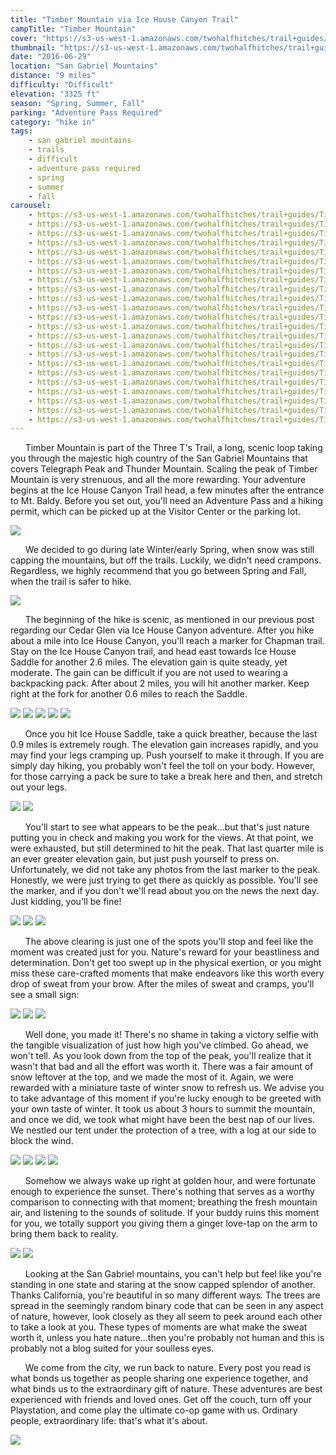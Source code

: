 ```yaml
---
title: "Timber Mountain via Ice House Canyon Trail"
campTitle: "Timber Mountain"
cover: "https://s3-us-west-1.amazonaws.com/twohalfhitches/trail+guides/Timber+Mountains/5J8A7902.jpg"
thumbnail: "https://s3-us-west-1.amazonaws.com/twohalfhitches/trail+guides/Timber+Mountains/thumbnail.jpeg"
date: "2016-06-29"
location: "San Gabriel Mountains"
distance: "9 miles"
difficulty: "Difficult"
elevation: "3325 ft"
season: "Spring, Summer, Fall"
parking: "Adventure Pass Required"
category: "hike in"
tags:
    - san gabriel mountains
    - trails
    - difficult
    - adventure pass required
    - spring
    - summer
    - fall
carousel:
    - https://s3-us-west-1.amazonaws.com/twohalfhitches/trail+guides/Timber+Mountains/5J8A7783.jpg
    - https://s3-us-west-1.amazonaws.com/twohalfhitches/trail+guides/Timber+Mountains/5J8A7784.jpg
    - https://s3-us-west-1.amazonaws.com/twohalfhitches/trail+guides/Timber+Mountains/5J8A7786.jpg
    - https://s3-us-west-1.amazonaws.com/twohalfhitches/trail+guides/Timber+Mountains/5J8A7804.jpg
    - https://s3-us-west-1.amazonaws.com/twohalfhitches/trail+guides/Timber+Mountains/5J8A7817.jpg
    - https://s3-us-west-1.amazonaws.com/twohalfhitches/trail+guides/Timber+Mountains/5J8A7820.jpg
    - https://s3-us-west-1.amazonaws.com/twohalfhitches/trail+guides/Timber+Mountains/5J8A7830.jpg
    - https://s3-us-west-1.amazonaws.com/twohalfhitches/trail+guides/Timber+Mountains/5J8A7866.jpg
    - https://s3-us-west-1.amazonaws.com/twohalfhitches/trail+guides/Timber+Mountains/5J8A7869.jpg
    - https://s3-us-west-1.amazonaws.com/twohalfhitches/trail+guides/Timber+Mountains/5J8A7875.jpg
    - https://s3-us-west-1.amazonaws.com/twohalfhitches/trail+guides/Timber+Mountains/5J8A7881.jpg
    - https://s3-us-west-1.amazonaws.com/twohalfhitches/trail+guides/Timber+Mountains/5J8A7882.jpg
    - https://s3-us-west-1.amazonaws.com/twohalfhitches/trail+guides/Timber+Mountains/5J8A7895.jpg
    - https://s3-us-west-1.amazonaws.com/twohalfhitches/trail+guides/Timber+Mountains/5J8A7899.jpg
    - https://s3-us-west-1.amazonaws.com/twohalfhitches/trail+guides/Timber+Mountains/5J8A7911.jpg
    - https://s3-us-west-1.amazonaws.com/twohalfhitches/trail+guides/Timber+Mountains/5J8A7918.jpg
    - https://s3-us-west-1.amazonaws.com/twohalfhitches/trail+guides/Timber+Mountains/5J8A7920.jpg
    - https://s3-us-west-1.amazonaws.com/twohalfhitches/trail+guides/Timber+Mountains/5J8A7921.jpg
    - https://s3-us-west-1.amazonaws.com/twohalfhitches/trail+guides/Timber+Mountains/5J8A7926.jpg
    - https://s3-us-west-1.amazonaws.com/twohalfhitches/trail+guides/Timber+Mountains/5J8A7928.jpg
    - https://s3-us-west-1.amazonaws.com/twohalfhitches/trail+guides/Timber+Mountains/5J8A7933.jpg
    - https://s3-us-west-1.amazonaws.com/twohalfhitches/trail+guides/Timber+Mountains/5J8A7937.jpg
    - https://s3-us-west-1.amazonaws.com/twohalfhitches/trail+guides/Timber+Mountains/5J8A7941.jpg
---
```


&nbsp;&nbsp;&nbsp;&nbsp;&nbsp;&nbsp;Timber Mountain is part of the Three T's Trail, a long, scenic loop taking you through the majestic high country of the San Gabriel Mountains that covers Telegraph Peak and Thunder Mountain. Scaling the peak of Timber Mountain is very strenuous, and all the more rewarding. Your adventure begins at the Ice House Canyon Trail head, a few minutes after the entrance to Mt. Baldy. Before you set out, you'll need an Adventure Pass and a hiking permit, which can be picked up at the Visitor Center or the parking lot.

![](https://s3-us-west-1.amazonaws.com/twohalfhitches/trail+guides/Timber+Mountains/5J8A7943.jpg)

&nbsp;&nbsp;&nbsp;&nbsp;&nbsp;&nbsp;We decided to go during late Winter/early Spring, when snow was still capping the mountains, but off the trails. Luckily, we didn't need crampons. Regardless, we highly recommend that you go between Spring and Fall, when the trail is safer to hike.

![](https://s3-us-west-1.amazonaws.com/twohalfhitches/trail+guides/Timber+Mountains/5J8A7779.jpg)

&nbsp;&nbsp;&nbsp;&nbsp;&nbsp;&nbsp;The beginning of the hike is scenic, as mentioned in our previous post regarding our Cedar Glen via Ice House Canyon adventure. After you hike about a mile into Ice House Canyon, you'll reach a marker for Chapman trail. Stay on the Ice House Canyon trail, and head east towards Ice House Saddle for another 2.6 miles. The elevation gain is quite steady, yet moderate. The gain can be difficult if you are not used to wearing a backpacking pack. After about 2 miles, you will hit another marker. Keep right at the fork for another 0.6 miles to reach the Saddle.

![](https://s3-us-west-1.amazonaws.com/twohalfhitches/trail+guides/Timber+Mountains/5J8A7780.jpg)
![](https://s3-us-west-1.amazonaws.com/twohalfhitches/trail+guides/Timber+Mountains/5J8A7794.jpg)
![](https://s3-us-west-1.amazonaws.com/twohalfhitches/trail+guides/Timber+Mountains/5J8A7799.jpg)
![](https://s3-us-west-1.amazonaws.com/twohalfhitches/trail+guides/Timber+Mountains/5J8A7802.jpg)
![](https://s3-us-west-1.amazonaws.com/twohalfhitches/trail+guides/Timber+Mountains/5J8A7810.jpg)

&nbsp;&nbsp;&nbsp;&nbsp;&nbsp;&nbsp;Once you hit Ice House Saddle, take a quick breather, because the last 0.9 miles is extremely rough. The elevation gain increases rapidly, and you may find your legs cramping up. Push yourself to make it through. If you are simply day hiking, you probably won't feel the toll on your body. However, for those carrying a pack be sure to take a break here and then, and stretch out your legs.

![](https://s3-us-west-1.amazonaws.com/twohalfhitches/trail+guides/Timber+Mountains/5J8A7813.jpg)
![](https://s3-us-west-1.amazonaws.com/twohalfhitches/trail+guides/Timber+Mountains/5J8A7807.jpg)

&nbsp;&nbsp;&nbsp;&nbsp;&nbsp;&nbsp;You'll start to see what appears to be the peak...but that's just nature putting you in check and making you work for the views. At that point, we were exhausted, but still determined to hit the peak. That last quarter mile is an ever greater elevation gain, but just push yourself to press on. Unfortunately, we did not take any photos from the last marker to the peak. Honestly, we were just trying to get there as quickly as possible. You'll see the marker, and if you don't we'll read about you on the news the next day. Just kidding, you'll be fine!

![](https://s3-us-west-1.amazonaws.com/twohalfhitches/trail+guides/Timber+Mountains/5J8A7814.jpg)
![](https://s3-us-west-1.amazonaws.com/twohalfhitches/trail+guides/Timber+Mountains/5J8A7821.jpg)
![](https://s3-us-west-1.amazonaws.com/twohalfhitches/trail+guides/Timber+Mountains/5J8A7925.jpg)

&nbsp;&nbsp;&nbsp;&nbsp;&nbsp;&nbsp;The above clearing is just one of the spots you'll stop and feel like the moment was created just for you. Nature's reward for your beastliness and determination. Don't get too swept up in the physical exertion, or you might miss these care-crafted moments that make endeavors like this worth every drop of sweat from your brow. After the miles of sweat and cramps, you'll see a small sign:

![](https://s3-us-west-1.amazonaws.com/twohalfhitches/trail+guides/Timber+Mountains/5J8A7826.jpg)
![](https://s3-us-west-1.amazonaws.com/twohalfhitches/trail+guides/Timber+Mountains/5J8A7839.jpg)
![](https://s3-us-west-1.amazonaws.com/twohalfhitches/trail+guides/Timber+Mountains/5J8A7843.jpg)

&nbsp;&nbsp;&nbsp;&nbsp;&nbsp;&nbsp;Well done, you made it! There's no shame in taking a victory selfie with the tangible visualization of just how high you've climbed. Go ahead, we won't tell. As you look down from the top of the peak, you'll realize that it wasn't that bad and all the effort was worth it. There was a fair amount of snow leftover at the top, and we made the most of it. Again, we were rewarded with a miniature taste of winter snow to refresh us. We advise you to take advantage of this moment if you're lucky enough to be greeted with your own taste of winter. It took us about 3 hours to summit the mountain, and once we did, we took what might have been the best nap of our lives. We nestled our tent under the protection of a tree, with a log at our side to block the wind.

![](https://s3-us-west-1.amazonaws.com/twohalfhitches/trail+guides/Timber+Mountains/5J8A7847.jpg)
![](https://s3-us-west-1.amazonaws.com/twohalfhitches/trail+guides/Timber+Mountains/5J8A7862.jpg)
![](https://s3-us-west-1.amazonaws.com/twohalfhitches/trail+guides/Timber+Mountains/5J8A7864.jpg)
![](https://s3-us-west-1.amazonaws.com/twohalfhitches/trail+guides/Timber+Mountains/5J8A7910.jpg)

&nbsp;&nbsp;&nbsp;&nbsp;&nbsp;&nbsp;Somehow we always wake up right at golden hour, and were fortunate enough to experience the sunset. There's nothing that serves as a worthy comparison to connecting with that moment; breathing the fresh mountain air, and listening to the sounds of solitude. If your buddy ruins this moment for you, we totally support you giving them a ginger love-tap on the arm to bring them back to reality.

![](https://s3-us-west-1.amazonaws.com/twohalfhitches/trail+guides/Timber+Mountains/5J8A7880.jpg)
![](https://s3-us-west-1.amazonaws.com/twohalfhitches/trail+guides/Timber+Mountains/5J8A7894.jpg)

&nbsp;&nbsp;&nbsp;&nbsp;&nbsp;&nbsp;Looking at the San Gabriel mountains, you can't help but feel like you're standing in one state and staring at the snow capped splendor of another. Thanks California, you're beautiful in so many different ways. The trees are spread in the seemingly random binary code that can be seen in any aspect of nature, however, look closely as they all seem to peek around each other to take a look at you. These types of moments are what make the sweat worth it, unless you hate nature...then you're probably not human and this is probably not a blog suited for your soulless eyes.

&nbsp;&nbsp;&nbsp;&nbsp;&nbsp;&nbsp;We come from the city, we run back to nature. Every post you read is what bonds us together as people sharing one experience together, and what binds us to the extraordinary gift of nature. These adventures are best experienced with friends and loved ones. Get off the couch, turn off your Playstation, and come play the ultimate co-op game with us. Ordinary people, extraordinary life: that's what it's about.

![](https://s3-us-west-1.amazonaws.com/twohalfhitches/trail+guides/Timber+Mountains/5J8A7914.jpg)
